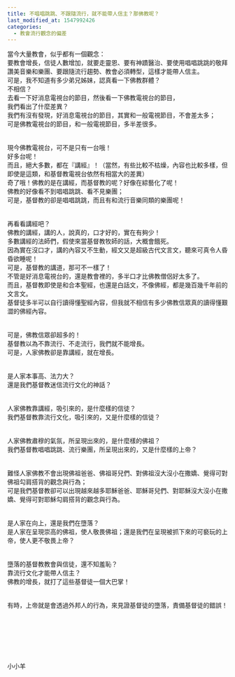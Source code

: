 ```yaml
---
title: 不唱唱跳跳、不跟隨流行，就不能帶人信主？那佛教呢？
last_modified_at: 1547992426
categories:
  - 教會流行觀念的偏差
---
```


當今大量教會，似乎都有一個觀念：<br>要教會增長，信徒人數增加，就要走靈恩、要有神蹟醫治、要使用唱唱跳跳的敬拜讚美音樂和樂團、要跟隨流行趨勢、教會必須轉型，這樣才能帶人信主。<br>可是，我不知道有多少弟兄姊妹，認真看一下佛教群體？<br><!--more-->不相信？<br>去看一下好消息電視台的節目，然後看一下佛教電視台的節目，<br>我們看出了什麼差異？<br>我們有沒有發現，好消息電視台的節目，其實和一般電視節目，不會差太多；<br>可是佛教電視台的節目，和一般電視節目，多半差很多。<br><br><br>現今佛教電視台，可不是只有一台哦！<br>好多台呢！<br>而且，絕大多數，都在『講經』！（當然，有些比較不枯燥，內容也比較多樣，但即使是這類，和基督教電視台依然有相當大的差異）<br>奇了哦！佛教的是在講經，而基督教的呢？好像在綜藝化了呢！<br>佛教的好像看不到唱唱跳跳、看不見樂團；<br>可是，基督教的卻是唱唱跳跳，而且有和流行音樂同類的樂團呢！<br><br><br>再看看講經吧？<br>佛教的講經，講的人，說真的，口才好的，實在有夠少！<br>多數講經的法師們，假使來當基督教牧師的話，大概會餓死。<br>因為實在沒口才，講的內容又不生動，經文又是超級古代文言文，聽來可真令人昏昏欲睡呢！<br>可是，基督教的講道，那可不一樣了！<br>不管是好消息電視台的，還是教會裡的，多半口才比佛教僧侶好太多了。<br>而且，基督教即使是和合本聖經，也還是白話文，不像佛經，都是幾百幾千年前的文言文。<br>基督徒多半可以自行讀得懂聖經內容，但我就不相信有多少佛教信眾真的讀得懂艱澀的佛經內容。<br><br><br>可是，佛教信眾卻超多的！<br>基督教以為不靠流行、不走流行，我們就不能增長。<br>可是，人家佛教卻是靠講經，就在增長。<br><br><br>是人家本事高、法力大？<br>還是我們基督教迷信流行文化的神話？<br><br><br>人家佛教靠講經，吸引來的，是什麼樣的信徒？<br>我們基督教靠流行文化，吸引來的，又是什麼樣的信徒？<br><br><br>人家佛教肅穆的氣氛，所呈現出來的，是什麼樣的佛祖？<br>我們基督教唱唱跳跳、流行樂團，所呈現出來的，又是什麼樣的上帝？<br><br><br>難怪人家佛教不會出現佛祖爸爸、佛祖哥兒們、對佛祖沒大沒小在撒嬌、覺得可對佛祖勾肩搭背的觀念與行為；<br>可是我們基督教卻可以出現越來越多耶穌爸爸、耶穌哥兒們、對耶穌沒大沒小在撒嬌、覺得可對耶穌勾肩搭背的觀念與行為。<br><br><br>是人家在向上，還是我們在墮落？<br>是人家在呈現崇高的佛祖，使人敬畏佛祖；還是我們在呈現被抓下來的可褻玩的上帝，使人更不敬畏上帝？<br><br><br>墮落的基督教教會與信徒，還不知羞恥？<br>靠流行文化才能帶人信主？<br>佛教的增長，就打了這些基督徒一個大巴掌！<br><br><br>有時，上帝就是會透過外邦人的行為，來見證基督徒的墮落，責備基督徒的錯誤！<br><br><br><br><br><br><br><br>小小羊<br>
